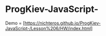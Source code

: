 # ProgKiev-JavaScript-
Demo = [https://nichteros.github.io/ProgKiev-JavaScript-/Lesson%206/HW/index.html]
